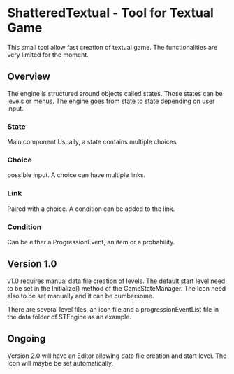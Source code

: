 # ShatteredTextual - Tool for Textual Game
This small tool allow fast creation of textual game.
The functionalities are very limited for the moment.

## Overview 
The engine is structured around objects called states. Those states can be levels or menus. 
The engine goes from state to state depending on user input. 

### State 
Main component
Usually, a state contains multiple choices. 

### Choice 
possible input. 
A choice can have multiple links.

### Link 
Paired with a choice.
A condition can be added to the link. 

### Condition
Can be either a ProgressionEvent, an item or a probability. 


## Version 1.0

v1.0 requires manual data file creation of levels.
The default start level need to be set in the Initialize() method of the GameStateManager. 
The Icon need also to be set manually and it can be cumbersome. 

There are several level files, an icon file and a progressionEventList file in the data folder of STEngine as an example. 

## Ongoing

Version 2.0 will have an Editor allowing data file creation and start level.
The Icon will maybe be set automatically.
